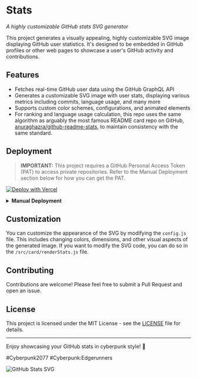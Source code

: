 # <i class="fa-brands fa-github fa-spin"></i>Stats<i class="fa-solid fa-chart-line fa-fade"></i>

*A highly customizable GitHub stats SVG generator*

This project generates a visually appealing, highly customizable SVG image displaying GitHub user statistics. It's designed to be embedded in GitHub profiles or other web pages to showcase a user's GitHub activity and contributions.

## Features

- Fetches real-time GitHub user data using the GitHub GraphQL API
- Generates a customizable SVG image with user stats, displaying various metrics including commits, language usage, and many more
- Supports custom color schemes, configurations, and animated elements
- For ranking and language usage calculation, this repo uses the same algorithm as arguably the most famous README card repo on GitHub, [anuraghazra/github-readme-stats](https://github.com/anuraghazra/github-readme-stats), to maintain consistency with the same standard.

## Deployment

> **IMPORTANT:** This project requires a GitHub Personal Access Token (PAT) to access private repositories. Refer to the Manual Deployment section below for how you can get the PAT.

[![Deploy with Vercel](https://vercel.com/button)](https://vercel.com/new/clone?repository-url=https%3A%2F%2Fgithub.com%2Fgh0stintheshe11%2Fstats-svg&env=GITHUB_TOKEN&envDescription=GitHub%20Personal%20Access%20Token%20required%20for%20the%20API&envLink=https%3A%2F%2Fgithub.com%2Fsettings%2Ftokens%2Fnew%3Fscopes%3Drepo%252Cuser&project-name=stats-svg&repository-name=stats-svg)

<details>
 <summary><b>Manual Deployment</b></summary>

#### 1. Fork and Prepare the Repository
1. Fork this repository to your GitHub account
2. [Create a Personal Access Token (PAT)](https://github.com/settings/tokens/new)
   - Set the token name (e.g., "stats-svg")
   - Select scopes: `repo` and `user`
   - Copy the generated token (you won't see it again so save it!)

#### 2. Deploy to Vercel
1. Visit [Vercel](https://vercel.com/)
2. Sign up/Log in with your GitHub account
3. From your Vercel dashboard:
   - Click `Add New...` → `Project`
   - Select the forked repository
   - Click `Import`

#### 3. Configure Environment Variables
1. In the project configuration screen:
   - Expand the `Environment Variables` section
   - Add a new variable:
     - Name: `GITHUB_TOKEN`
     - Value: Your GitHub PAT from step 1
2. Click `Deploy`

#### 4. Using Your Instance
- Once deployed, Vercel will provide you with a domain (e.g., `your-project.vercel.app`)
- You can use your instance by replacing the domain in the API URL:
  ```
  https://your-project.vercel.app/api/github-status?username=YOUR_GITHUB_USERNAME
  ```

#### Troubleshooting
- For issues, check Vercel's deployment logs or open an issue in this repository

</details>

## Customization

You can customize the appearance of the SVG by modifying the `config.js` file. This includes changing colors, dimensions, and other visual aspects of the generated image. If you want to modify the SVG code, you can do so in the `/src/card/renderStats.js` file.

## Contributing

Contributions are welcome! Please feel free to submit a Pull Request and open an issue.

## License

This project is licensed under the MIT License - see the [LICENSE](LICENSE) file for details.

---

Enjoy showcasing your GitHub stats in cyberpunk style! 🚀

#Cyberpunk2077 #Cyberpunk:Edgerunners

![GitHub Stats SVG](https://stats-svg.vercel.app/api/github-status?username=gh0stintheshe11)
